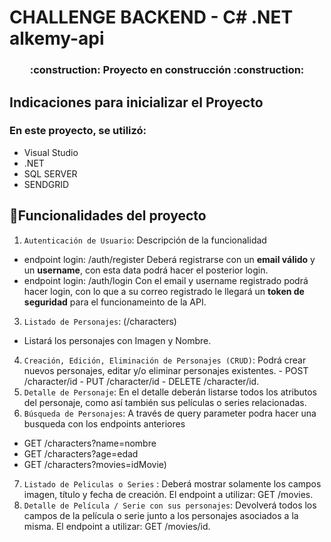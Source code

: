 # CHALLENGE BACKEND - C# .NET alkemy-api
<h3 align="center">
:construction: Proyecto en construcción :construction:
</h3>

## Indicaciones para inicializar el Proyecto
### En este proyecto, se utilizó:
 - Visual Studio
 - .NET
 - SQL SERVER
 - SENDGRID
 
## :hammer:Funcionalidades del proyecto

1. `Autenticación de Usuario`: Descripción de la funcionalidad 
 - endpoint login: /auth/register
   Deberá registrarse con un **email válido** y un **username**, con esta data podrá hacer el posterior login.
  - endpoint login: /auth/login
   Con el email y username registrado podrá hacer login, con lo que a su correo registrado le llegará un **token de seguridad** para el funcionameinto de la API.
3. `Listado de Personajes`: (/characters)
 - Listará los personajes con Imagen y Nombre. 
4. `Creación, Edición, Eliminación de Personajes (CRUD)`: Podrá crear nuevos personajes, editar y/o eliminar personajes existentes. - POST /character/id - PUT /character/id - DELETE /character/id.
5.  `Detalle de Personaje`: En el detalle deberán listarse todos los atributos del personaje, como así también sus películas o series relacionadas.
6.  `Búsqueda de Personajes`: A través de query parameter podra hacer una busqueda con los endpoints anteriores
 -  GET /characters?name=nombre
 -  GET /characters?age=edad
 -  GET /characters?movies=idMovie)
 
 7. `Listado de Peliculas o Series` : Deberá mostrar solamente los campos imagen, título y fecha de creación.
El endpoint a utilizar: GET /movies.
8. `Detalle de Película / Serie con sus personajes`: Devolverá todos los campos de la película o serie junto a los personajes asociados a la misma. El endpoint a utilizar: GET /movies/id.

